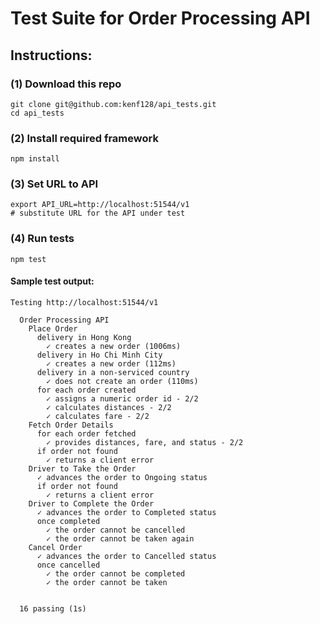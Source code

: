 # Test Suite for Order Processing API

## Instructions: 

### (1) Download this repo
```
git clone git@github.com:kenf128/api_tests.git
cd api_tests
```

### (2) Install required framework
```
npm install
```

### (3) Set URL to API
```
export API_URL=http://localhost:51544/v1
# substitute URL for the API under test
```

### (4) Run tests
```
npm test
```

#### Sample test output:
```
Testing http://localhost:51544/v1

  Order Processing API
    Place Order
      delivery in Hong Kong
        ✓ creates a new order (1006ms)
      delivery in Ho Chi Minh City
        ✓ creates a new order (112ms)
      delivery in a non-serviced country
        ✓ does not create an order (110ms)
      for each order created
        ✓ assigns a numeric order id - 2/2
        ✓ calculates distances - 2/2
        ✓ calculates fare - 2/2
    Fetch Order Details
      for each order fetched
        ✓ provides distances, fare, and status - 2/2
      if order not found
        ✓ returns a client error
    Driver to Take the Order
      ✓ advances the order to Ongoing status
      if order not found
        ✓ returns a client error
    Driver to Complete the Order
      ✓ advances the order to Completed status
      once completed
        ✓ the order cannot be cancelled
        ✓ the order cannot be taken again
    Cancel Order
      ✓ advances the order to Cancelled status
      once cancelled
        ✓ the order cannot be completed
        ✓ the order cannot be taken


  16 passing (1s)
```
